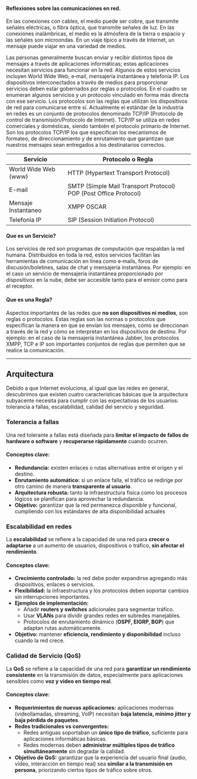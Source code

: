 #### Reflexiones sobre las comunicaciones en red. 

En las conexiones con cables, el medio puede ser cobre, que transmite señales eléctricas,
o fibra óptica, que transmite señales de luz. En las conexiones inalámbricas, el medio es la atmósfera de la tierra o espacio y las señales son microondas. En un viaje típico a través de Internet, un mensaje puede viajar en una variedad de medios.

Las personas generalmente buscan enviar y recibir distintos tipos de mensajes a través de aplicaciones informáticas; estas aplicaciones necesitan servicios para funcionar en la red. Algunos de estos servicios incluyen World Wide Web, e‐mail, mensajería instantánea y telefonía IP. Los dispositivos interconectados a través de medios para proporcionar servicios deben estar gobernados por reglas o protocolos. En el cuadro se enumeran algunos servicios y un protocolo vinculado en forma más directa con ese servicio.
Los protocolos son las reglas que utilizan los dispositivos de red para comunicarse entre sí. Actualmente el estándar de la industria en redes es un conjunto de protocolos denominado TCP/IP (Protocolo de control de transmisión/Protocolo de Internet). TCP/IP se utiliza en redes comerciales y domésticas, siendo también el protocolo primario de Internet. Son los protocolos TCP/IP los que especifican los mecanismos de formateo, de direccionamiento y
de enrutamiento que garantizan que nuestros mensajes sean entregados a los destinatarios correctos.


| Servicio             | Protocolo o Regla                                                                                                             |
| -------------------- | ----------------------------------------------------------------------------------------------------------------------------- |
| World Wide Web (www) | HTTP                                                                                           (Hypertext Transport Protocol) |
| E-mail               | SMTP (Simple Mail Transport Protocol)                                         POP (Post Office Protocol)                      |
| Mensaje Instantaneo  | XMPP  OSCAR                                                                                                                   |
| Telefonia IP         | SIP (Session Initiation Protocol)                                                                                             |

#### Que es un Servicio? 
Los servicios de red son programas de computación que respaldan la red humana. Distribuidos en toda la red, estos servicios facilitan las herramientas de comunicación en línea como e‐mails, foros de discusión/boletines, salas de chat y mensajería instantánea. Por ejemplo: en el caso un servicio de mensajería instantánea proporcionado por dispositivos en la nube, debe ser accesible tanto para el emisor como para el receptor.

#### Que es una Regla? 
Aspectos importantes de las redes que **no son dispositivos ni medios**, son reglas o protocolos. Estas reglas son las normas o protocolos que especifican la manera en que se envían los mensajes, cómo se direccionan a través de la red y cómo se interpretan en los dispositivos de destino. Por ejemplo: en el caso de la mensajería instantánea Jabber, los
protocolos XMPP, TCP e IP son importantes conjuntos de reglas que permiten que se realice la comunicación.

--- 
## Arquitectura

 Debido a que Internet evoluciona, al igual que las redes en general, descubrimos que existen cuatro características básicas que la arquitectura subyacente necesita para cumplir con las expectativas de los usuarios: tolerancia a fallas, escalabilidad, calidad del servicio y seguridad.
### Tolerancia a fallas 

Una red tolerante a fallas está diseñada para **limitar el impacto de fallos de hardware o software** y **recuperarse rápidamente** cuando ocurren.
#### Conceptos clave:
- **Redundancia:** existen enlaces o rutas alternativas entre el origen y el destino.
- **Enrutamiento automático:** si un enlace falla, el tráfico se redirige por otro camino de manera **transparente al usuario**.
- **Arquitectura robusta:** tanto la infraestructura física como los procesos lógicos se planifican para aprovechar la redundancia.
- **Objetivo:** garantizar que la red permanezca disponible y funcional, cumpliendo con los estándares de alta disponibilidad actuales
### Escalabilidad en redes

La **escalabilidad** se refiere a la capacidad de una red para **crecer o adaptarse** a un aumento de usuarios, dispositivos o tráfico, **sin afectar el rendimiento**.
#### Conceptos clave:
- **Crecimiento controlado:** la red debe poder expandirse agregando más dispositivos, enlaces o servicios.
- **Flexibilidad:** la infraestructura y los protocolos deben soportar cambios sin interrupciones importantes.
- **Ejemplos de implementación:**
    - Añadir **routers y switches** adicionales para segmentar tráfico.
    - Usar **VLANs** para dividir grandes redes en subredes manejables.
    - Protocolos de enrutamiento dinámico (**OSPF, EIGRP, BGP**) que adaptan rutas automáticamente.
- **Objetivo:** mantener **eficiencia, rendimiento y disponibilidad** incluso cuando la red crece.
### Calidad de Servicio (QoS)

La **QoS** se refiere a la capacidad de una red para **garantizar un rendimiento consistente** en la transmisión de datos, especialmente para aplicaciones sensibles como **voz y video en tiempo real**.
#### Conceptos clave:
- **Requerimientos de nuevas aplicaciones:** aplicaciones modernas (videollamadas, streaming, VoIP) necesitan **baja latencia, mínimo jitter y baja pérdida de paquetes**.
- **Redes tradicionales vs convergentes:**
    - Redes antiguas soportaban un **único tipo de tráfico**, suficiente para aplicaciones informáticas básicas.
    - Redes modernas deben **administrar múltiples tipos de tráfico simultáneamente** sin degradar la calidad.
- **Objetivo de QoS:** garantizar que la experiencia del usuario final (audio, video, interacción en tiempo real) sea **similar a la transmisión en persona**, priorizando ciertos tipos de tráfico sobre otros.






